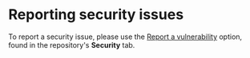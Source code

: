 # Reporting security issues

To report a security issue, please use the [Report a vulnerability](https://github.com/Zedran/macpp/security/advisories/new) option, found in the repository's **Security** tab.
